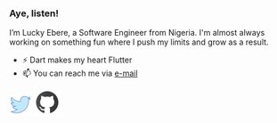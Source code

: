 ### Aye, listen!
I’m Lucky Ebere, a Software Engineer from Nigeria. 
I'm almost always working on something fun where 
I push my limits and grow as a result. 

- ⚡ Dart makes my heart Flutter
- 📫 You can reach me via [e-mail](mailto:eberelucky64@gmail.com?subject=[GitHub]%20Hey%20There%20Lucky)

[![alt text][1.1]][1]
[![alt text][6.1]][6]

[1.1]: https://raw.githubusercontent.com/Crazelu/Crazelu/main/assets/twitter.png (twitter icon)
[6.1]: https://raw.githubusercontent.com/Crazelu/Crazelu/main/assets/github.png (github icon)


[1]: http://www.twitter.com/ebere_lucky
[6]: http://www.github.com/crazelu

<!---
Crazeluu/Crazeluu is a ✨ special ✨ repository because its `README.md` (this file) appears on your GitHub profile.
You can click the Preview link to take a look at your changes.
--->


<!--
**Crazelu/Crazelu** is a ✨ _special_ ✨ repository because its `README.md` (this file) appears on your GitHub profile.

Here are some ideas to get you started:

- 🔭 I’m currently working on ...
- 🌱 I’m currently learning ...
- 👯 I’m looking to collaborate on ...
- 🤔 I’m looking for help with ...
- 💬 Ask me about ...
- 📫 How to reach me: ...
- 😄 Pronouns: ...
- ⚡ Fun fact: ...
-->
